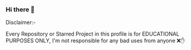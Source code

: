 ### Hi there 👋

Disclaimer:-

Every Repository or Starred Project in this profile is for EDUCATIONAL PURPOSES ONLY, I'm not responsible for any bad uses from anyone ❌✋
